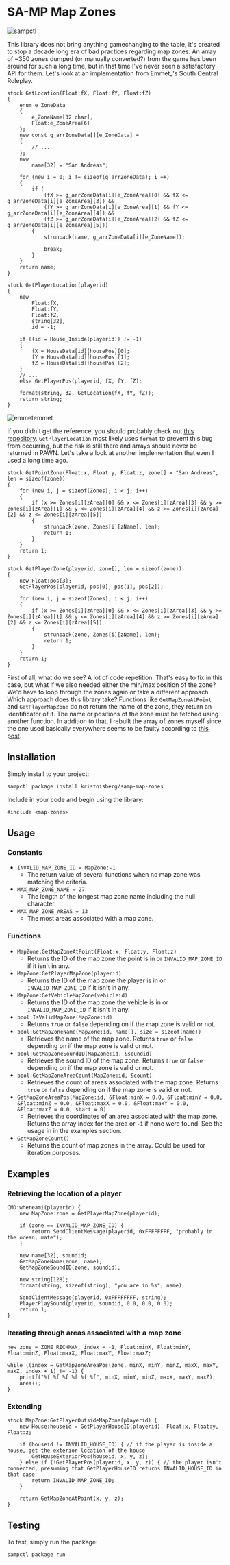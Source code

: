 # SA-MP Map Zones

[![sampctl](https://shields.southcla.ws/badge/sampctl-samp--map--zones-2f2f2f.svg?style=for-the-badge)](https://github.com/kristoisberg/samp-map-zones)

This library does not bring anything gamechanging to the table, it's created to
stop a decade long era of bad practices regarding map zones. An array of ~350
zones dumped (or manually converted?) from the game has been around for such a
long time, but in that time I've never seen a satisfactory API for them. Let's
look at an implementation from Emmet\_'s South Central Roleplay.

```pawn
stock GetLocation(Float:fX, Float:fY, Float:fZ)
{
    enum e_ZoneData
    {
        e_ZoneName[32 char],
        Float:e_ZoneArea[6]
    };
    new const g_arrZoneData[][e_ZoneData] =
    {
        // ...
    };
    new
        name[32] = "San Andreas";

    for (new i = 0; i != sizeof(g_arrZoneData); i ++)
    {
        if (
            (fX >= g_arrZoneData[i][e_ZoneArea][0] && fX <= g_arrZoneData[i][e_ZoneArea][3]) &&
            (fY >= g_arrZoneData[i][e_ZoneArea][1] && fY <= g_arrZoneData[i][e_ZoneArea][4]) &&
            (fZ >= g_arrZoneData[i][e_ZoneArea][2] && fZ <= g_arrZoneData[i][e_ZoneArea][5]))
        {
            strunpack(name, g_arrZoneData[i][e_ZoneName]);

            break;
        }
    }
    return name;
}

stock GetPlayerLocation(playerid)
{
    new
        Float:fX,
        Float:fY,
        Float:fZ,
        string[32],
        id = -1;

    if ((id = House_Inside(playerid)) != -1)
    {
        fX = HouseData[id][housePos][0];
        fY = HouseData[id][housePos][1];
        fZ = HouseData[id][housePos][2];
    }
    // ...
    else GetPlayerPos(playerid, fX, fY, fZ);

    format(string, 32, GetLocation(fX, fY, fZ));
    return string;
}
```

![emmetemmet](https://i.imgur.com/cyUdlu4.png "Emmet Emmet")

If you didn't get the reference, you should probably check out
[this repository](https://github.com/sampctl/pawn-array-return-bug).
`GetPlayerLocation` most likely uses `format` to prevent this bug from
occurring, but the risk is still there and arrays should never be returned in
PAWN. Let's take a look at another implementation that even I used a long time
ago.

```pawn
stock GetPointZone(Float:x, Float:y, Float:z, zone[] = "San Andreas", len = sizeof(zone))
{
    for (new i, j = sizeof(Zones); i < j; i++)
    {
        if (x >= Zones[i][zArea][0] && x <= Zones[i][zArea][3] && y >= Zones[i][zArea][1] && y <= Zones[i][zArea][4] && z >= Zones[i][zArea][2] && z <= Zones[i][zArea][5])
        {
            strunpack(zone, Zones[i][zName], len);
            return 1;
        }
    }
    return 1;
}

stock GetPlayerZone(playerid, zone[], len = sizeof(zone))
{
    new Float:pos[3];
    GetPlayerPos(playerid, pos[0], pos[1], pos[2]);

    for (new i, j = sizeof(Zones); i < j; i++)
    {
        if (x >= Zones[i][zArea][0] && x <= Zones[i][zArea][3] && y >= Zones[i][zArea][1] && y <= Zones[i][zArea][4] && z >= Zones[i][zArea][2] && z <= Zones[i][zArea][5])
        {
            strunpack(zone, Zones[i][zName], len);
            return 1;
        }
    }
    return 1;
}
```

First of all, what do we see? A lot of code repetition. That's easy to fix in
this case, but what if we also needed either the min/max position of the zone?
We'd have to loop through the zones again or take a different approach. Which
approach does this library take? Functions like `GetMapZoneAtPoint` and
`GetPlayerMapZone` do not return the name of the zone, they return an
identificator of it. The name or positions of the zone must be fetched using
another function. In addition to that, I rebuilt the array of zones myself since
the one used basically everywhere seems to be faulty according to
[this post](https://forum.sa-mp.com/showpost.php?p=4050745&postcount=7).

## Installation

Simply install to your project:

```bash
sampctl package install kristoisberg/samp-map-zones
```

Include in your code and begin using the library:

```pawn
#include <map-zones>
```

## Usage

### Constants

- `INVALID_MAP_ZONE_ID = MapZone:-1`
  - The return value of several functions when no map zone was matching the
    criteria.
- `MAX_MAP_ZONE_NAME = 27`
  - The length of the longest map zone name including the null character.
- `MAX_MAP_ZONE_AREAS = 13`
  - The most areas associated with a map zone.

### Functions

- `MapZone:GetMapZoneAtPoint(Float:x, Float:y, Float:z)`
  - Returns the ID of the map zone the point is in or `INVALID_MAP_ZONE_ID` if
    it isn't in any.
- `MapZone:GetPlayerMapZone(playerid)`
  - Returns the ID of the map zone the player is in or `INVALID_MAP_ZONE_ID` if
    it isn't in any.
- `MapZone:GetVehicleMapZone(vehicleid)`
  - Returns the ID of the map zone the vehicle is in or `INVALID_MAP_ZONE_ID` if
    it isn't in any.
- `bool:IsValidMapZone(MapZone:id)`
  - Returns `true` or `false` depending on if the map zone is valid or not.
- `bool:GetMapZoneName(MapZone:id, name[], size = sizeof(name))`
  - Retrieves the name of the map zone. Returns `true` or `false` depending on
    if the map zone is valid or not.
- `bool:GetMapZoneSoundID(MapZone:id, &soundid)`
  - Retrieves the sound ID of the map zone. Returns `true` or `false` depending 
    on if the map zone is valid or not.
- `bool:GetMapZoneAreaCount(MapZone:id, &count)`
  - Retrieves the count of areas associated with the map zone. Returns `true` or 
    `false` depending on if the map zone is valid or not.
- `GetMapZoneAreaPos(MapZone:id, &Float:minX = 0.0, &Float:minY = 0.0, &Float:minZ = 0.0, &Float:maxX = 0.0, &Float:maxY = 0.0, &Float:maxZ = 0.0, start = 0)`
  - Retrieves the coordinates of an area associated with the map zone. Returns 
    the array index for the area or `-1` if none were found. See the usage in 
    in the examples section.
- `GetMapZoneCount()`
  - Returns the count of map zones in the array. Could be used for iteration
    purposes.

## Examples

### Retrieving the location of a player

```pawn
CMD:whereami(playerid) {
    new MapZone:zone = GetPlayerMapZone(playerid);

    if (zone == INVALID_MAP_ZONE_ID) {
        return SendClientMessage(playerid, 0xFFFFFFFF, "probably in the ocean, mate");
    }

    new name[32], soundid;
    GetMapZoneName(zone, name);
    GetMapZoneSoundID(zone, soundid);

    new string[128];
    format(string, sizeof(string), "you are in %s", name);

    SendClientMessage(playerid, 0xFFFFFFFF, string);
    PlayerPlaySound(playerid, soundid, 0.0, 0.0, 0.0);
    return 1;
}
```

### Iterating through areas associated with a map zone

```pawn
new zone = ZONE_RICHMAN, index = -1, Float:minX, Float:minY, Float:minZ, Float:maxX, Float:maxY, Float:maxZ;

while ((index = GetMapZoneAreaPos(zone, minX, minY, minZ, maxX, maxY, maxZ, index + 1) != -1) {
    printf("%f %f %f %f %f %f", minX, minY, minZ, maxX, maxY, maxZ);
    area++;
}
```

### Extending

```pawn
stock MapZone:GetPlayerOutsideMapZone(playerid) {
    new House:houseid = GetPlayerHouseID(playerid), Float:x, Float:y, Float:z;

    if (houseid != INVALID_HOUSE_ID) { // if the player is inside a house, get the exterior location of the house
        GetHouseExteriorPos(houseid, x, y, z);
    } else if (!GetPlayerPos(playerid, x, y, z)) { // the player isn't connected, presuming that GetPlayerHouseID returns INVALID_HOUSE_ID in that case 
        return INVALID_MAP_ZONE_ID;
    }

    return GetMapZoneAtPoint(x, y, z);
}
```

## Testing

To test, simply run the package:

```bash
sampctl package run
```
